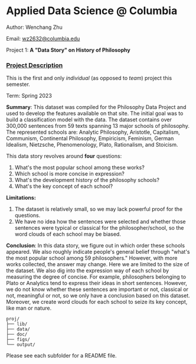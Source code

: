 # Applied Data Science @ Columbia

Author: Wenchang Zhu

Email: wz2632@columbia.edu

Project 1: **A "Data Story" on History of Philosophy**


### [Project Description](doc/)
This is the first and only *individual* (as opposed to *team*) project this semester. 

Term: Spring 2023

**Summary**: This dataset was compiled for the Philosophy Data Project and used to develop the features available on that site. The initial goal was to build a classification model with the data. The dataset contains over 300,000 sentences from 59 texts spanning 13 major schools of philosophy. The represented schools are: Analytic Philosophy, Aristotle, Capitalism, Communism, Continental Philosophy, Empiricism, Feminism, German Idealism, Nietzsche, Phenomenology, Plato, Rationalism, and Stoicism.

This data story revolves around **four** questions:

1.   What's the most popular school among these works?
2.   Which school is more concise in expression?
3.   What's the development history of the philosophy schools?
4.   What's the key concept of each school?

**Limitations:**

1.   The dataset is relatively small, so we may lack powerful proof for the questions.
2.   We have no idea how the sentences were selected and whether those sentences were typical or classical for the philosopher/school, so the word clouds of each school may be biased. 

**Conclusion**: In this data story, we figure out in which order these schools appeared. We also roughly indicate people's general belief through "what's the most popular school among 59 philosophers." However, with more works collected, the answer may change. Here we are limited to the size of the dataset. We also dig into the expression way of each school by measuring the degree of concise. For example, philosophers belonging to Plato or Analytics tend to express their ideas in short sentences. However, we do not know whether these sentences are important or not, classical or not, meaningful or not, so we only have a conclusion based on this dataset. Moreover, we create word clouds for each school to seize its key concept, like man or nature. 

```
proj/
├── lib/
├── data/
├── doc/
├── figs/
└── output/
```

Please see each subfolder for a README file.

